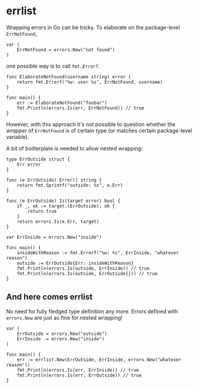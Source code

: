 # errlist

Wrapping errors in Go can be tricky. To elaborate on the package-level `ErrNotFound`,

```golang
var (
	ErrNotFound = errors.New("not found")
)
```

one possible way is to call `fmt.Errorf`.

```golang
func ElaborateNotFound(username string) error {
	return fmt.Errorf("%w: user %s", ErrNotFound, username)
}

func main() {
	err := ElaborateNotFound("foobar") 
	fmt.Println(errors.Is(err, ErrNotFound)) // true
}
```

However, with this approach it's not possible to question whether
the _wrapper_ of `ErrNotFound` is of certain type (or matches certain package-level variable).

A bit of boilterplate is needed to allow nested wrapping:

```golang
type ErrOutside struct {
	Err error
}

func (e ErrOutside) Error() string {
	return fmt.Sprintf("outside: %s", e.Err)
}

func (e ErrOutside) Is(target error) bool {
	if _, ok := target.(ErrOutside); ok {
		return true
	}
	return errors.Is(e.Err, target)
}

var ErrInside = errors.New("inside")

func main() {
	insideWithReason := fmt.Errorf("%w: %s", ErrInside, "whatever reason")
	outside := ErrOutside{Err: insideWithReason}
	fmt.Println(errors.Is(outside, ErrInside)) // true
	fmt.Println(errors.Is(outside, ErrOutside{})) // true
}
```

## And here comes errlist

No need for fully fledged type definition any more. Errors defined with `errors.New` are just as fine for nested wrapping!

```golang
var (
	ErrOutside = errors.New("outside")
	ErrInside  = errors.New("inside")
)

func main() {
	err := errlist.New(ErrOutside, ErrInside, errors.New("whatever reason"))
	fmt.Println(errors.Is(err, ErrInside)) // true
	fmt.Println(errors.Is(err, ErrOutside)) // true
}
```
